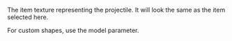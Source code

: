 The item texture representing the projectile. It will look the same as the item selected here.

For custom shapes, use the model parameter.